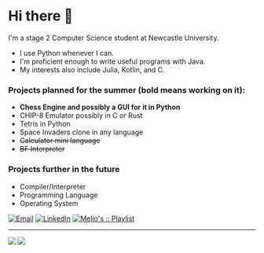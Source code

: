 # Hi there 👋

I'm a stage 2 Computer Science student at Newcastle University.

- I use Python whenever I can. 
- I'm proficient enough to write useful programs with Java.
- My interests also include Julia, Kotlin, and C.

### Projects planned for the summer (bold means working on it):
- **Chess Engine and possibly a GUI for it in Python**
- CHIP-8 Emulator possibly in C or Rust
- Tetris in Python
- Space Invaders clone in any language
- ~~Calculator mini language~~
- ~~BF Interpreter~~

### Projects further in the future
- Compiler/Interpreter
- Programming Language
- Operating System

[![Email](https://img.shields.io/badge/Email-Contact-red?style=for-the-badge&logo=gmail)](mailto:ljllacuna5@gmail.com)
[![LinkedIn](https://img.shields.io/badge/LinkedIn-0077B5?style=for-the-badge&logo=linkedin&logoColor=white)](https://www.linkedin.com/in/lesther-llacuna/)
[![Melio's :: Playlist](https://img.shields.io/badge/Spotify-Melio's%20%3A%3A%20Playlist-green?style=for-the-badge&logo=spotify)](https://open.spotify.com/playlist/1Zsp79YdKbeY6YgG7t6IYH)


<hr>

<img align="left" src="https://github-readme-stats.vercel.app/api?username=lestherll&show_icons=true&theme=gruvbox&hide_border=true"/>

<img align="left" src="https://github-readme-stats.vercel.app/api/top-langs/?username=lestherll&layout=compact&card_width=250&hide_border=true&theme=gruvbox&hide=dhall,html"/>
